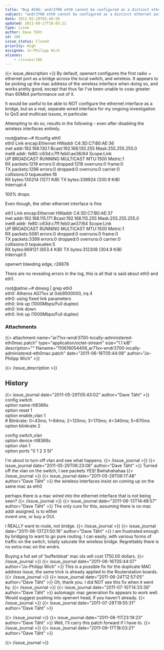 ```yaml
---
title: "Bug #186: wndr3700 eth0 cannot be configured as a distinct ethernet port "
subject: "wndr3700 eth0 cannot be configured as a distinct ethernet port "
date: 2011-05-29T05:40:56
updated: 2011-09-17T18:03:21
type: issue
author: Dave Täht
id: 186
issue_status: Closed
priority: High
assignee: Jo-Philipp Wich
aliases:
    - /issues/186
---
```


{{< issue_description >}}
By default, openwrt configures the first radio + ethernet port as a
bridge across the local switch, and wireless. It appears to be picking
up the mac address of the wireless interface when doing so, and works
pretty good, except that thus far I've been unable to coax greater than
60Mbit performance out of it.

It would be useful to be able to NOT configure the ethernet interface as
a bridge, but as a real, separate wired interface for my ongoing
investigation to QoS and multicast issues, in particular.

Attempting to do so, results in the following - even after disabling the
wireless interfaces entirely.

root@aitne:\~\# ifconfig eth0\
eth0 Link encap:Ethernet HWaddr C4:3D:C7:B0:AE:36\
inet addr:192.168.130.1 Bcast:192.168.130.255 Mask:255.255.255.0\
inet6 addr: fe80::c63d:c7ff:feb0:ae36/64 Scope:Link\
UP BROADCAST RUNNING MULTICAST MTU:1500 Metric:1\
RX packets:1219 errors:0 dropped:1218 overruns:0 frame:0\
TX packets:1296 errors:0 dropped:0 overruns:0 carrier:0\
collisions:0 txqueuelen:16\
RX bytes:130214 (127.1 KiB) TX bytes:338924 (330.9 KiB)\
Interrupt:4

100% drops.

Even though, the other ethernet interface is fine

eth1 Link encap:Ethernet HWaddr C4:3D:C7:B0:AE:37\
inet addr:192.168.115.171 Bcast:192.168.115.255 Mask:255.255.255.0\
inet6 addr: fe80::c63d:c7ff:feb0:ae37/64 Scope:Link\
UP BROADCAST RUNNING MULTICAST MTU:1500 Metric:1\
RX packets:5081 errors:0 dropped:0 overruns:0 frame:0\
TX packets:3399 errors:0 dropped:0 overruns:0 carrier:0\
collisions:0 txqueuelen:5\
RX bytes:669121 (653.4 KiB) TX bytes:312308 (304.9 KiB)\
Interrupt:5

openwrt bleeding edge, r26878

There are no revealing errors in the log, this is all that is said about
eth0 and eth1.

root@aitne:\~\# dmesg | grep eth0\
eth0: Atheros AG71xx at 0xb9000000, irq 4\
eth0: using fixed link parameters\
eth0: link up (1000Mbps/Full duplex)\
eth0: link down\
eth0: link up (1000Mbps/Full duplex)

### Attachments
{{< attachment name="ar71xx-wndr3700-locally-administered-eth0mac.patch" type="application/octet-stream" size="1.1 kiB" description="" filename="110616054406_ar71xx-wndr3700-locally-administered-eth0mac.patch" date="2011-06-16T05:44:06" author="Jo-Philipp Wich" >}}

{{< /issue_description >}}

## History
{{< issue_journal date="2011-05-29T05:43:02" author="Dave Täht" >}}
config switch\
option name rtl8366s\
option reset 1\
option enable\_vlan 1\
\# Blinkrate: 0=43ms; 1=84ms; 2=120ms; 3=170ms; 4=340ms; 5=670ms\
option blinkrate 2

config switch\_vlan\
option device rtl8366s\
option vlan 1\
option ports "0 1 2 3 5t"

I'm about to turn off vlan and see what happens.
{{< /issue_journal >}}
{{< issue_journal date="2011-05-29T06:23:08" author="Dave Täht" >}}
Turned off the vlan on the switch, I see packets YES! Bwhahahahaa
{{< /issue_journal >}}
{{< issue_journal date="2011-05-29T08:17:48" author="Dave Täht" >}}
the wireless interfaces insist on coming up on the same mac as eth0

perhaps there is a mac wired into the ethernet interface that is not
being seen?
{{< /issue_journal >}}
{{< issue_journal date="2011-06-13T14:48:57" author="Dave Täht" >}}
The only cure for this, assuming there is no mac addr assigned, is to
either\
invent one, or buy a OUI.

I REALLY want to route, not bridge.
{{< /issue_journal >}}
{{< issue_journal date="2011-06-13T21:50:18" author="Dave Täht" >}}
I am frustrated enough by bridging to want to go pure routing. I can
easily, with various forms of traffic on the switch, totally saturate
the wireless bridge. Regrettably there is no extra mac on the wndrs.

Buying a full set of 'bufferbloat' mac ids will cost 1750.00 dollars.
{{< /issue_journal >}}
{{< issue_journal date="2011-06-16T05:44:07" author="Jo-Philipp Wich" >}}
This is a possible fix for the duplicate MAC address issue, the same
trick is already applied to the Routerstation boards.
{{< /issue_journal >}}
{{< issue_journal date="2011-06-24T12:57:05" author="Dave Täht" >}}
Oh, thank you. I did NOT see this fix when it went by.
{{< /issue_journal >}}
{{< issue_journal date="2011-07-10T14:33:36" author="Dave Täht" >}}
automagic mac generation fix appears to work well. Would suggest pushing
into openwrt head, if you haven't already.
{{< /issue_journal >}}
{{< issue_journal date="2011-07-28T19:55:31" author="Dave Täht" >}}

{{< /issue_journal >}}
{{< issue_journal date="2011-08-11T23:19:23" author="Dave Täht" >}}
Well, I'll carry this patch forward if I have to.
{{< /issue_journal >}}
{{< issue_journal date="2011-09-17T18:03:21" author="Dave Täht" >}}

{{< /issue_journal >}}

